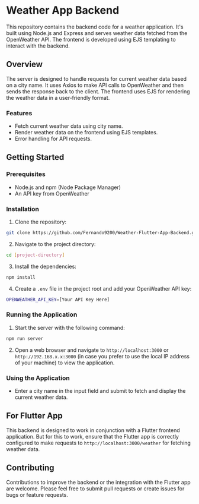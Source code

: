 # Weather App Backend

This repository contains the backend code for a weather application. It's built using Node.js and Express and serves weather data fetched from the OpenWeather API. The frontend is developed using EJS templating to interact with the backend.

## Overview

The server is designed to handle requests for current weather data based on a city name. It uses Axios to make API calls to OpenWeather and then sends the response back to the client. The frontend uses EJS for rendering the weather data in a user-friendly format.

### Features

- Fetch current weather data using city name.
- Render weather data on the frontend using EJS templates.
- Error handling for API requests.

## Getting Started

### Prerequisites

- Node.js and npm (Node Package Manager)
- An API key from OpenWeather

### Installation

1. Clone the repository:
```bash
git clone https://github.com/Fernando9200/Weather-Flutter-App-Backend.git
```
2. Navigate to the project directory:
```bash
cd [project-directory]
```
3. Install the dependencies:
```bash
npm install
```
4. Create a `.env` file in the project root and add your OpenWeather API key:
```bash
OPENWEATHER_API_KEY=[Your API Key Here]
```
### Running the Application

1. Start the server with the following command:
```bash
npm run server
```
2. Open a web browser and navigate to `http://localhost:3000` or `http://192.168.x.x:3000` (in case you prefer to use the local IP address of your machine)  to view the application.

### Using the Application

- Enter a city name in the input field and submit to fetch and display the current weather data.

## For Flutter App

This backend is designed to work in conjunction with a Flutter frontend application. But for this to work, ensure that the Flutter app is correctly configured to make requests to `http://localhost:3000/weather` for fetching weather data.

## Contributing

Contributions to improve the backend or the integration with the Flutter app are welcome. Please feel free to submit pull requests or create issues for bugs or feature requests.
